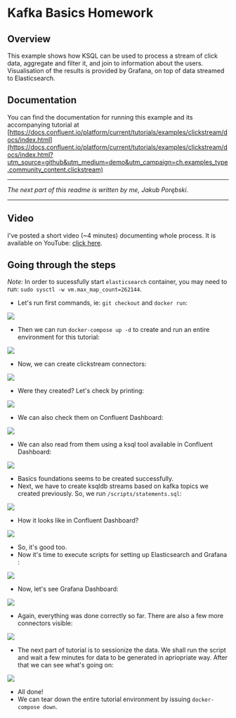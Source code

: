 # Kafka Basics Homework

## Overview

This example shows how KSQL can be used to process a stream of click data, aggregate and filter it, and join to information about the users.
Visualisation of the results is provided by Grafana, on top of data streamed to Elasticsearch. 

## Documentation

You can find the documentation for running this example and its accompanying tutorial at [https://docs.confluent.io/platform/current/tutorials/examples/clickstream/docs/index.html](https://docs.confluent.io/platform/current/tutorials/examples/clickstream/docs/index.html?utm_source=github&utm_medium=demo&utm_campaign=ch.examples_type.community_content.clickstream)

___
_The next part of this readme is written by me, Jakub Porębski._
___

## Video
I've posted a short video (~4 minutes) documenting whole process. It is available on YouTube: [click here](https://youtu.be/evNGv9iqdkQ).

## Going through the steps

_Note:_ In order to sucessfully start `elasticsearch` container, you may need to run: `sudo sysctl -w vm.max_map_count=262144`.

* Let's run first commands, ie: `git checkout` and `docker run`:

![](docs/images/first_steps.png)

* Then we can run `docker-compose up -d` to create and run an entire environment for this tutorial:

![](docs/images/docker_compose.png)

* Now, we can create clickstream connectors:

![](docs/images/creating_connectors.png)

* Were they created? Let's check by printing: 

![](docs/images/clickstream_connectors_printing.png)

* We can also check them on Confluent Dashboard:

![](docs/images/confluent_dashboard_connectors.png)

* We can also read from them using a ksql tool available in Confluent Dashboard:

![](docs/images/selecting_from_clickstream.png)

* Basics foundations seems to be created successfully.
* Next, we have to create ksqldb streams based on kafka topics we created previously. So, we run `/scripts/statements.sql`:

![](docs/images/running_scripts_statements.png)

* How it looks like in Confluent Dashboard?

![](docs/images//flow_clickstream.png)

* So, it's good too. 
* Now it's time to execute scripts for setting up Elasticsearch and Grafana :

![](docs/images/setup_elasticsearch_grafana.png)

* Now, let's see Grafana Dashboard:

![](docs/images/grafana.png)

* Again, everything was done correctly so far. There are also a few more connectors visible:

![](docs/images/connectors_second_time.png)

* The next part of tutorial is to sessionize the data. We shall run the script and wait a few minutes for data to be generated in apriopriate way. After that we can see what's going on:

![](docs/images/sessionize_data_results.png)


* All done!
* We can tear down the entire tutorial environment by issuing `docker-compose down`. 

